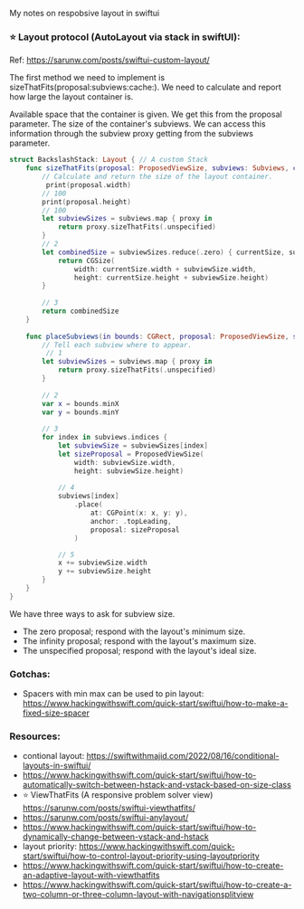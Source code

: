 My notes on respobsive layout in swiftui <!--more-->

### ⭐ Layout protocol (AutoLayout via stack in swiftUI):
Ref: https://sarunw.com/posts/swiftui-custom-layout/

The first method we need to implement is sizeThatFits(proposal:subviews:cache:). We need to calculate and report how large the layout container is.

Available space that the container is given. We get this from the proposal parameter.
The size of the container's subviews. We can access this information through the subview proxy getting from the subviews parameter.

```swift
struct BackslashStack: Layout { // A custom Stack
    func sizeThatFits(proposal: ProposedViewSize, subviews: Subviews, cache: inout ()) -> CGSize {
        // Calculate and return the size of the layout container.
         print(proposal.width)
        // 100
        print(proposal.height)
        // 100
        let subviewSizes = subviews.map { proxy in
            return proxy.sizeThatFits(.unspecified)
        }
        // 2
        let combinedSize = subviewSizes.reduce(.zero) { currentSize, subviewSize in
            return CGSize(
                width: currentSize.width + subviewSize.width,
                height: currentSize.height + subviewSize.height)
        }
        
        // 3
        return combinedSize
    }
    
    func placeSubviews(in bounds: CGRect, proposal: ProposedViewSize, subviews: Subviews, cache: inout ()) {
        // Tell each subview where to appear.
         // 1
        let subviewSizes = subviews.map { proxy in
            return proxy.sizeThatFits(.unspecified)
        }
        
        // 2
        var x = bounds.minX
        var y = bounds.minY
        
        // 3
        for index in subviews.indices {
            let subviewSize = subviewSizes[index]
            let sizeProposal = ProposedViewSize(
                width: subviewSize.width,
                height: subviewSize.height)
            
            // 4
            subviews[index]
                .place(
                    at: CGPoint(x: x, y: y),
                    anchor: .topLeading,
                    proposal: sizeProposal
                )

            // 5
            x += subviewSize.width
            y += subviewSize.height
        }
    }
}
```

We have three ways to ask for subview size.

- The zero proposal; respond with the layout's minimum size.
- The infinity proposal; respond with the layout's maximum size.
- The unspecified proposal; respond with the layout's ideal size.

### Gotchas:
- Spacers with min max can be used to pin layout: https://www.hackingwithswift.com/quick-start/swiftui/how-to-make-a-fixed-size-spacer

### Resources:
- contional layout: https://swiftwithmajid.com/2022/08/16/conditional-layouts-in-swiftui/
- https://www.hackingwithswift.com/quick-start/swiftui/how-to-automatically-switch-between-hstack-and-vstack-based-on-size-class
- ⭐ ViewThatFits (A responsive problem solver view) https://sarunw.com/posts/swiftui-viewthatfits/
- https://sarunw.com/posts/swiftui-anylayout/
- https://www.hackingwithswift.com/quick-start/swiftui/how-to-dynamically-change-between-vstack-and-hstack
- layout priority: https://www.hackingwithswift.com/quick-start/swiftui/how-to-control-layout-priority-using-layoutpriority
- https://www.hackingwithswift.com/quick-start/swiftui/how-to-create-an-adaptive-layout-with-viewthatfits
- https://www.hackingwithswift.com/quick-start/swiftui/how-to-create-a-two-column-or-three-column-layout-with-navigationsplitview